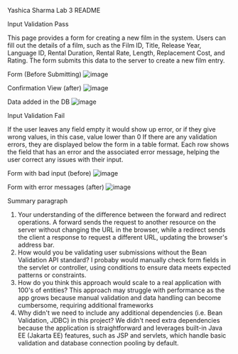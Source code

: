 Yashica Sharma Lab 3 README

Input Validation Pass

This page provides a form for creating a new film in the system. Users can fill out the details of a film, such as the Film ID, Title, Release Year, Language ID, Rental Duration, Rental Rate, Length, Replacement Cost, and Rating. The form submits this data to the server to create a new film entry.

Form (Before Submitting)
![image](https://github.com/user-attachments/assets/5722731d-4883-4d75-8b3c-b18b59160e13)

Confirmation View (after)
![image](https://github.com/user-attachments/assets/36f59773-34ec-4e4f-ba9d-806b2a7eaccd)

Data added in the DB
![image](https://github.com/user-attachments/assets/74c9fced-5b1b-462b-a461-20f698846774)


Input Validation Fail

If the user leaves any field empty it would show up error, or if they give wrong values, in this case, value lower than 0
If there are any validation errors, they are displayed below the form in a table format. Each row shows the field that has an error and the associated error message, helping the user correct any issues with their input.

Form with bad input (before)
![image](https://github.com/user-attachments/assets/39d68e78-793a-4458-8d48-a1b914840f97)

Form with error messages (after)
![image](https://github.com/user-attachments/assets/6d949ea3-28ed-4678-b49d-3f6919f90917)


Summary paragraph
1. Your understanding of the difference between the forward and redirect operations.
A forward sends the request to another resource on the server without changing the URL in the browser, while a redirect sends the client a response to request a different URL, updating the browser's address bar.
2. How would you be validating user submissions without the Bean Validation API standard?
I probaby would manually check form fields in the servlet or controller, using conditions to ensure data meets expected patterns or constraints.
3. How do you think this approach would scale to a real application with 100's of entities?
This approach may struggle with performance as the app grows because manual validation and data handling can become cumbersome, requiring additional frameworks
4. Why didn't we need to include any additional dependencies (i.e. Bean Validation, JDBC) in this project?
We didn't need extra dependencies because the application is straightforward and leverages built-in Java EE (Jakarta EE) features, such as JSP and servlets, which handle basic validation and database connection pooling by default.
